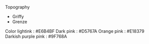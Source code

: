 Topography
* Griffy
* Grenze

Color
lightink : #E6B4BF
Dark pink : #D5767A
Orange pink : #E18379
Darkish purple pink : #9F768A